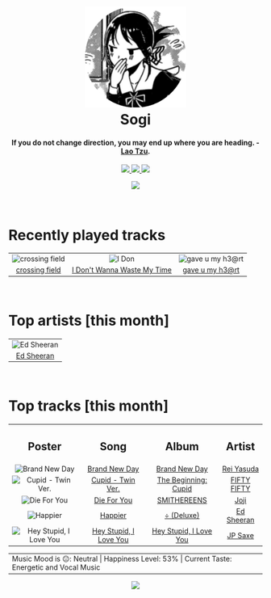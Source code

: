 <h1 align='center'>
  <br>
  <a href='https://www.youtube.com/watch?v=dQw4w9WgXcQ'><img src='avatar.png' alt='Sogi' width='200'></a>
  <br>
  Sogi
  <br>
</h1>

<h4 align='center'>If you do not change direction, you may end up where you are heading. - <a href='https://duckduckgo.com/?q=Lao+Tzu' target='_blank'>Lao Tzu</a>.</h4>

<p align='center' socials>
  <a href='https://discord.com/invite/96EA7ENfV9'>
    <img src='https://img.shields.io/badge/Discord-server-blue'>
  </a>
  <a href='https://sxoxgxi.github.io/'>
    <img src='https://img.shields.io/website?down_color=red&down_message=offline&label=Website&up_color=light%20green&up_message=online&url=https://sxoxgxi.github.io/'>
  </a>
  <img src='https://img.shields.io/badge/Layout-Unsynced-red' class='layout'>
</p socials>
<p status, align='center'>
  <a href='https://open.spotify.com/user/317777c47jvjnq6zzzwbijw6gbmi?si=d1aee88debdf46d8'>
    <img src="https://img.shields.io/badge/Playing-Wasting Angels (with The Kid LAROI)-&?style=social&logo=spotify">
  </a>
</p status>
<!------ RECENTLY PLAYED ------>

<p recentlyplayed, float='left'>
  <br>
  <h1>Recently played tracks</h1>
  <p></p>
  <table style='width:100%'>
<tr align='center'>
<td>
<img class='artists' src='https://i.scdn.co/image/ab67616d0000b2735f685067786c7e2d1253ecff' alt='crossing field' style='width:50%'>
</td>
<td>
<img class='artists' src='https://i.scdn.co/image/ab67616d0000b2738e947f66f6d4eeaa56a28767' alt='I Don't Wanna Waste My Time' style='width:50%'>
</td>
<td>
<img class='artists' src='https://i.scdn.co/image/ab67616d0000b2739888e790d4f58b837e15419e' alt='gave u my h3@rt' style='width:50%'>
</td>
</tr>
<tr align='center'>
<td>
<a href='https://open.spotify.com/track/4BvuZVf9KyBN3QiPfeI9hw'>crossing field</a>
</td>
<td>
<a href='https://open.spotify.com/track/72Qo3U5apeuv91j9BEqJBM'>I Don't Wanna Waste My Time</a>
</td>
<td>
<a href='https://open.spotify.com/track/0tvhSkTe9W8dRbnh6DtuB5'>gave u my h3@rt</a>
</td>
</tr>
</table>

</p recentlyplayed>
<!------ .RECENTLY PLAYED ------>
<!------ TOP ARTISTS ------>

<p topartists, float='left'>
  <br>
  <h1>Top artists [this month]</h1>
  <p></p>
  <table style='width:100%'>
<tr align='center'>
<td>
<img class='artists' src='https://i.scdn.co/image/ab6761610000e5eb9e690225ad4445530612ccc9' alt='Ed Sheeran' style='width:50%'>
</td>
</tr>
<tr align='center'>
<td>
<a href='https://open.spotify.com/artist/6eUKZXaKkcviH0Ku9w2n3V' target='_blank'>Ed Sheeran</a>
</td>
</tr>
</table>

</p topartists>
<!------ .TOP ARTISTS ------>

<!------ TOP SONGS ------>

<p topsongs, float='left' >
  <br>
  <h1>Top tracks [this month]</h1>
  <p></p>
  <table style='width:100%'>
    <tr align='center'>
      <td>
      <h2>Poster</h2>
      </td>
      <td>
      <h2>Song</h2>
      </td>
      <td>
      <h2>Album</h2>
      </td>
      <td>
      <h2>Artist</h2>
      </td>
    </tr><tr align='center'>
      <td><img class='artists' src='https://i.scdn.co/image/ab67616d0000b2734b102bbbe5b962a6df7b23eb' alt='Brand New Day' style='width:10%'>
      </td>
      <td>
      <a href='https://open.spotify.com/track/0EX7aOUwiavTRmYmMefCJ5'>Brand New Day</a>
      </td>
      <td>
      <a href='https://open.spotify.com/album/09mIzHx4Ol4az9I628FzEI'>Brand New Day</a>
      </td>
      <td>
      <a href='https://open.spotify.com/artist/1diX6i4LgUKR9qMRrAeGLi'>Rei Yasuda</a>
      </td>
    </tr><tr align='center'>
      <td><img class='artists' src='https://i.scdn.co/image/ab67616d0000b27337c0b3670236c067c8e8bbcb' alt='Cupid - Twin Ver.' style='width:10%'>
      </td>
      <td>
      <a href='https://open.spotify.com/track/7FbrGaHYVDmfr7KoLIZnQ7'>Cupid - Twin Ver.</a>
      </td>
      <td>
      <a href='https://open.spotify.com/album/5letLUZIFsQikJYShfGNs4'>The Beginning: Cupid</a>
      </td>
      <td>
      <a href='https://open.spotify.com/artist/4GJ6xDCF5jaUqD6avOuQT6'>FIFTY FIFTY</a>
      </td>
    </tr><tr align='center'>
      <td><img class='artists' src='https://i.scdn.co/image/ab67616d0000b273eaac2a7955f5b8967991cacb' alt='Die For You' style='width:10%'>
      </td>
      <td>
      <a href='https://open.spotify.com/track/26hOm7dTtBi0TdpDGl141t'>Die For You</a>
      </td>
      <td>
      <a href='https://open.spotify.com/album/2hEnymoejldpuxSdTnkard'>SMITHEREENS</a>
      </td>
      <td>
      <a href='https://open.spotify.com/artist/3MZsBdqDrRTJihTHQrO6Dq'>Joji</a>
      </td>
    </tr><tr align='center'>
      <td><img class='artists' src='https://i.scdn.co/image/ab67616d0000b273ba5db46f4b838ef6027e6f96' alt='Happier' style='width:10%'>
      </td>
      <td>
      <a href='https://open.spotify.com/track/2RttW7RAu5nOAfq6YFvApB'>Happier</a>
      </td>
      <td>
      <a href='https://open.spotify.com/album/3T4tUhGYeRNVUGevb0wThu'>÷ (Deluxe)</a>
      </td>
      <td>
      <a href='https://open.spotify.com/artist/6eUKZXaKkcviH0Ku9w2n3V'>Ed Sheeran</a>
      </td>
    </tr><tr align='center'>
      <td><img class='artists' src='https://i.scdn.co/image/ab67616d0000b2739a80008aef66fa8fdf79fcad' alt='Hey Stupid, I Love You' style='width:10%'>
      </td>
      <td>
      <a href='https://open.spotify.com/track/5inDa3sWj8zqJBOdj7Bjqc'>Hey Stupid, I Love You</a>
      </td>
      <td>
      <a href='https://open.spotify.com/album/39VxwsWPa8KvcM8tIdKtp6'>Hey Stupid, I Love You</a>
      </td>
      <td>
      <a href='https://open.spotify.com/artist/66W9LaWS0DPdL7Sz8iYGYe'>JP Saxe</a>
      </td>
    </tr></table>
</p topsongs>
<table classification align='center'>
  <td>Music Mood is 😐: Neutral | Happiness Level: 53% | Current Taste: Energetic and Vocal Music</td>
</table classification>
<!------ .TOP SONGS ------>
<p align='center'>
  <img src='https://profile-counter.glitch.me/sxoxgxi/count.svg'>
</p>
